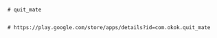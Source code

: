      # quit_mate

   
     # https://play.google.com/store/apps/details?id=com.okok.quit_mate
  
  
  
 
 
    
   
         
 
 
  
